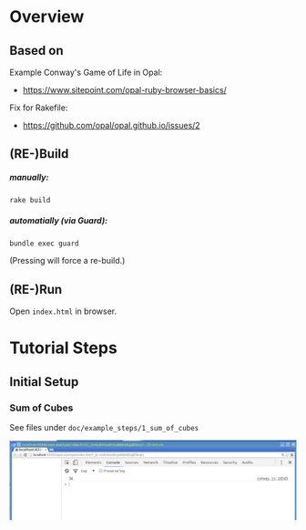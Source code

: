 # Overview

## Based on

Example Conway's Game of Life in Opal:
* https://www.sitepoint.com/opal-ruby-browser-basics/

Fix for Rakefile:
* https://github.com/opal/opal.github.io/issues/2

## (RE-)Build

##### manually:

```
rake build
```

##### automatially (via Guard):

```
bundle exec guard
```

(Pressing <Enter> will force a re-build.)

## (RE-)Run

Open `index.html` in browser.

# Tutorial Steps

## Initial Setup

### Sum of Cubes

See files under `doc/example_steps/1_sum_of_cubes`

![Sum of Cubes](doc/example_steps/1_sum_of_cubes/screenshot.png "Sum of Cubes")
